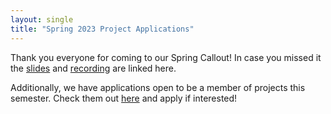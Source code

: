 ```yaml
---
layout: single
title: "Spring 2023 Project Applications"
---
```


Thank you everyone for coming to our Spring Callout! In case you missed it the [slides](https://docs.google.com/presentation/d/1xAF7qqFRUqm0P7SzK3j9kWO2ydM0v-3PxSGz7HcfDY0/edit#slide=id.p) and [recording](https://www.youtube.com/watch?v=juTGse4dwpk) are linked here.

Additionally, we have applications open to be a member of projects this semester. Check them out [here](https://docs.google.com/document/d/1j7oljxr9-Qzoc7DzUETdM1okovilWA7Y5DF_SdHJ5yQ/edit) and apply if interested!
